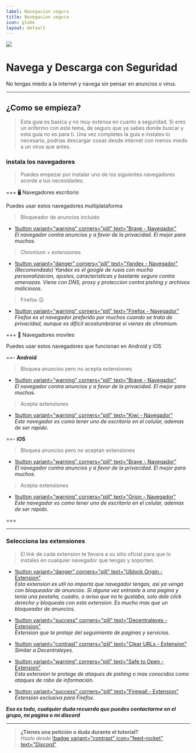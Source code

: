 ```yaml
---
label: Navegacion segura
title: Navegacion segura
icon: globe
layout: default
---
```

![](https://i.postimg.cc/sDLKqZSc/Navegaseguro.png)
# Navega y Descarga con Seguridad
No tengas miedo a la internet y navega sin pensar en anuncios o virus.

---

## ¿Como se empieza?    
> Esta guia es basica y no muy extensa en cuanto a seguridad. Si eres un enfermo con este tema, de seguro que ya sabes donde buscar y esta guia no es para ti. Una vez completes la guia e instales lo necesario, podrias descargar cosas desde internet con menos miedo a un virus que antes.

### instala los navegadores

> Puedes empezar por instalar uno de los siguientes navegadores acorde a tus necesidades.

+++ 🖥 Navegadores escritorio

Puedes usar estos navegadores multiplataforma

> Bloqueador de anuncios incluido

- [!button variant="warning" corners="pill" text="Brave - Navegador"](https://brave.com/es/download/)    
*El navegador contra anuncios y a favor de la privacidad. El mejor para muchos.*

> Chromium + extensiones

- [!button variant="danger" corners="pill" text="Yandex - Navegador"](https://browser.yandex.com/)    
*(Recomendado) Yandex es el google de rusia con mucha personalizacion, ajustes, caracteristicas y bastante seguro contra amenazas. Viene con DNS, proxy y proteccion contra pishing y archivos maliciosos.*

> Firefox 😉

- [!button variant="warning" corners="pill" text="Firefox - Navegador"](https://www.mozilla.org/es-ES/firefox/new/)    
*Firefox es el navegador preferido por muchos cuando se trata de privacidad, aunque es dificil acostumbrarse si vienes de chromium.*


+++ 📱 Navegadores moviles

Puedes usar estos navegadores que funcionan en Android y iOS

==- **Android**

> Bloquea anuncios pero no acepta extensiones

- [!button variant="warning" corners="pill" text="Brave - Navegador"](https://play.google.com/store/apps/details?id=com.brave.browser&hl=en_US)    
*El navegador contra anuncios y a favor de la privacidad. El mejor para muchos.*

> Acepta extensiones
- [!button variant="warning" corners="pill" text="Kiwi - Navegador"](https://play.google.com/store/apps/details?id=com.kiwibrowser.browser&hl=en_US)     
*Este navegador es como tener uno de escritorio en el celular, ademas de ser rapido.*

==- **iOS**

> Bloquea anuncios pero no aceptan extensiones

- [!button variant="warning" corners="pill" text="Brave - Navegador"](https://apps.apple.com/us/app/brave-private-web-browser/id1052879175)      
*El navegador contra anuncios y a favor de la privacidad. El mejor para muchos.*

> Acepta extensiones

- [!button variant="warning" corners="pill" text="Orion - Navegador"](https://browser.kagi.com/)      
*Este navegador es como tener uno de escritorio en el celular, ademas de ser rapido.*

===



---

### Selecciona las extensiones

> El link de cada extension te llevara a su sitio oficial para que lo instales en cualquier navegador que tengas y soporten.

- [!button variant="danger" corners="pill" text="Ublock Origin - Extension"](https://ublockorigin.com/)      
*Esta extension es util no importa que navegador tengas, asi ya venga con bloqueador de anuncios. Si alguna vez entraste a una pagina y tenia una pestaña, cuadro, o aviso que no te gustaba, solo dale click derecho y bloqueala con esta extension. Es mucho mas que un bloqueador de anuncios.*


- [!button variant="success" corners="pill" text="Decentraleyes - Extension"](https://decentraleyes.org/)     
*Extension que te proteje del seguimiento de paginas y servicios.*


- [!button variant="contrast" corners="pill" text="Clear URLs - Extension"](https://github.com/ClearURLs/Addon)    
*Similar a Decentraleyes.*
 
- [!button variant="warning" corners="pill" text="Safe to Open - Extension"](https://safetoopen.com/)     
*Esta extension te protege de ataques de pishing o mas conocidos como ataques de robo de información.*


- [!button variant="success" corners="pill" text="Firewall - Extension"](https://addons.mozilla.org/en-US/firefox/addon/cloud-firewall/)     
*Extension exclusiva para Firefox.*


***Eso es todo, cualquier duda recuerda que puedes contactarme en el grupo, mi pagina o mi discord***

---
> **¿Tienes una petición o duda durante el tutorial?**       
> *Hazlo desde* [!badge variant="contrast" icon="feed-rocket" text="Discord"](https://discord.gg/hVKeY3uEru) 

